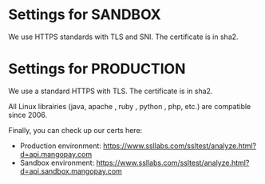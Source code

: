 # Settings for SANDBOX
We use HTTPS standards with TLS and SNI. The certificate is in sha2.

# Settings for PRODUCTION
We use a standard HTTPS with TLS. The certificate is in sha2.

All Linux librairies (java, apache , ruby , python , php, etc.) are compatible since 2006.

Finally, you can check up our certs here:

* Production environment: https://www.ssllabs.com/ssltest/analyze.html?d=api.mangopay.com
* Sandbox environment: https://www.ssllabs.com/ssltest/analyze.html?d=api.sandbox.mangopay.com